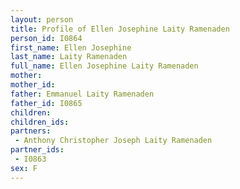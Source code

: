 ```yaml
---
layout: person
title: Profile of Ellen Josephine Laity Ramenaden
person_id: I0864
first_name: Ellen Josephine
last_name: Laity Ramenaden
full_name: Ellen Josephine Laity Ramenaden
mother: 
mother_id: 
father: Emmanuel Laity Ramenaden
father_id: I0865
children:
children_ids:
partners:
 - Anthony Christopher Joseph Laity Ramenaden
partner_ids:
 - I0863
sex: F
---
```


